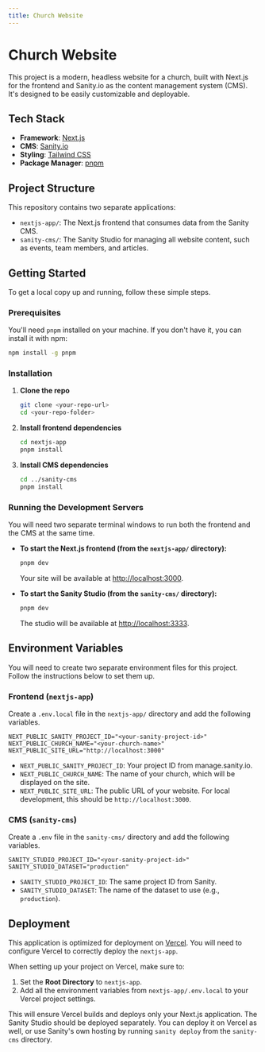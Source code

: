 ```yaml
---
title: Church Website
---
```


# Church Website

This project is a modern, headless website for a church, built with Next.js for the frontend and Sanity.io as the content management system (CMS). It's designed to be easily customizable and deployable.

## Tech Stack

- **Framework**: [Next.js](https://nextjs.org/)
- **CMS**: [Sanity.io](https://www.sanity.io/)
- **Styling**: [Tailwind CSS](https://tailwindcss.com/)
- **Package Manager**: [pnpm](https://pnpm.io/)

## Project Structure

This repository contains two separate applications:

- `nextjs-app/`: The Next.js frontend that consumes data from the Sanity CMS.
- `sanity-cms/`: The Sanity Studio for managing all website content, such as events, team members, and articles.

## Getting Started

To get a local copy up and running, follow these simple steps.

### Prerequisites

You'll need `pnpm` installed on your machine. If you don't have it, you can install it with npm:

```bash
npm install -g pnpm
```

### Installation

1.  **Clone the repo**

    ```bash
    git clone <your-repo-url>
    cd <your-repo-folder>
    ```

2.  **Install frontend dependencies**

    ```bash
    cd nextjs-app
    pnpm install
    ```

3.  **Install CMS dependencies**

    ```bash
    cd ../sanity-cms
    pnpm install
    ```

### Running the Development Servers

You will need two separate terminal windows to run both the frontend and the CMS at the same time.

- **To start the Next.js frontend (from the `nextjs-app/` directory):**

  ```bash
  pnpm dev
  ```

  Your site will be available at [http://localhost:3000](http://localhost:3000).

- **To start the Sanity Studio (from the `sanity-cms/` directory):**
  ```bash
  pnpm dev
  ```
  The studio will be available at [http://localhost:3333](http://localhost:3333).

## Environment Variables

You will need to create two separate environment files for this project. Follow the instructions below to set them up.

### Frontend (`nextjs-app`)

Create a `.env.local` file in the `nextjs-app/` directory and add the following variables.

```
NEXT_PUBLIC_SANITY_PROJECT_ID="<your-sanity-project-id>"
NEXT_PUBLIC_CHURCH_NAME="<your-church-name>"
NEXT_PUBLIC_SITE_URL="http://localhost:3000"
```

- `NEXT_PUBLIC_SANITY_PROJECT_ID`: Your project ID from manage.sanity.io.
- `NEXT_PUBLIC_CHURCH_NAME`: The name of your church, which will be displayed on the site.
- `NEXT_PUBLIC_SITE_URL`: The public URL of your website. For local development, this should be `http://localhost:3000`.

### CMS (`sanity-cms`)

Create a `.env` file in the `sanity-cms/` directory and add the following variables.

```
SANITY_STUDIO_PROJECT_ID="<your-sanity-project-id>"
SANITY_STUDIO_DATASET="production"
```

- `SANITY_STUDIO_PROJECT_ID`: The same project ID from Sanity.
- `SANITY_STUDIO_DATASET`: The name of the dataset to use (e.g., `production`).

## Deployment

This application is optimized for deployment on [Vercel](https://vercel.com/). You will need to configure Vercel to correctly deploy the `nextjs-app`.

When setting up your project on Vercel, make sure to:

1.  Set the **Root Directory** to `nextjs-app`.
2.  Add all the environment variables from `nextjs-app/.env.local` to your Vercel project settings.

This will ensure Vercel builds and deploys only your Next.js application. The Sanity Studio should be deployed separately. You can deploy it on Vercel as well, or use Sanity's own hosting by running `sanity deploy` from the `sanity-cms` directory.
